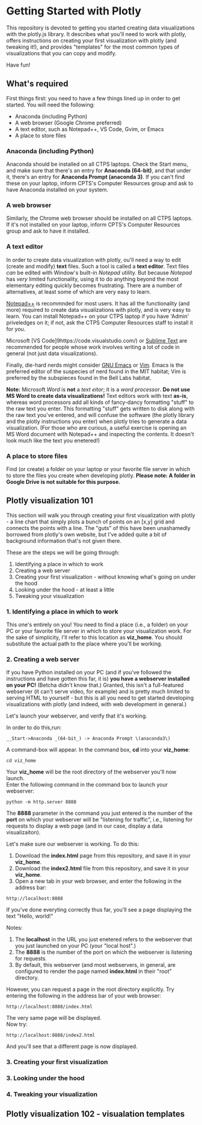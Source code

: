 # Getting Started with Plotly

This repository is devoted to getting you started creating data visualizations with the plotly.js library.
It describes what you'll need to work with plotly, offers instructions on creating your first visualization
with plotly (and tweaking it!), and provides "templates" for the most common types of visualizations 
that you can copy and modify.

Have fun!

## What's required
First things first: you need to have a few things lined up in order to get started.
You will need the following:
* Anaconda (including Python)
* A web browser (Google Chrome preferred)
* A text editor, such as Notepad++, VS Code, Gvim, or Emacs
* A place to store files

### Anaconda (including Python)
Anaconda should be installed on all CTPS laptops. Check the Start menu, and make sure that
there's an entry for __Anaconda \(64-bit\)__, and that under it, there's an entry for 
__Anaconda Prompt \(anaconda 3\)__.
If you can't find these on your laptop, inform CPTS's Computer Resources group and ask
to have Anaconda installed on your system.

### A web browser
Similarly, the Chrome web browser should be installed on all CTPS laptops.
If it's not installed on your laptop, inform CPTS's Computer Resources group and ask
to have it installed.

### A text editor
In order to create data visualization with plotly, ou'll need a way to edit (create and modify) __text__ files.
Such a tool is called a __text editor__.
Text files _can_ be edited with Window's built-in _Notepad_ utility. But because _Notepad_ has _very_ limited functionality,
using it to do anything beyond the most elementary editing quickly becomes frustrating.
There are a number of alternatives, at least some of which are very easy to learn.

[Notepad++](https://notepad-plus-plus.org/) is recommnded for most users. 
It has all the functionality (and more) required to create data visualizations with plotly, and is very easy to learn. 
You can install Notepad++ on your CTPS laptop if you have 'Admin' priveledges
on it; if not, ask the CTPS Computer Resources staff to install it for you.

Microsoft [VS Code]9https://code.visualstudio.com/) or [Sublime Text](https://www.sublimetext.com/) 
are recommended for people whose work involves writing a lot of code in general \(not just data visualizations\).

Finally, die-hard nerds might consider [GNU Emacs](https://www.gnu.org/software/emacs/) or [Vim](https://www.vim.org/download.php).
Emacs is the preferred editor of the suspecies of nerd found in the MIT habitat; Vim is preferred by the subspieces found in the Bell Labs habitat.

__Note:__ Microsoft _Word_ is __not__ a _text eitor_; it is a _word processor_. __Do not use MS Word to create data visualizations!__
Text editors work with text __as-is__, whereas word processors add all kinds of fancy-dancy formatting "stuff" to the raw text you enter. 
This formatting "stuff" gets written to disk along with the raw text you've entered, and will confuse the software \(the plotly library
and the plotly instructions you enter\) when plotly tries to generate a data visualization. \(For those who are curious, a useful
exercise is opening an MS Word document with Notepad++ and inspecting the contents. It doesn't look much like the text you enetered!\)

### A place to store files
Find (or create) a folder on your laptop or your favorite file server in which to store the files you create 
when developing plotly. __Please note: A folder in Google Drive is not suitable for this purpose.__

## Plotly visualization 101
This section will walk you through creating your first visualization with plotly - a line chart that simply
plots a bunch of points on an \[x,y\] grid and connects the points with a line. The "guts" of this have
been unashamedly borrowed from plotly's own website, but I've added quite a bit of background information
that's not given there.

These are the steps we will be going through:
1. Identifying a place in which to work
2. Creating a web server
3. Creating your first visualization - without knowing what's going on under the hood
4. Looking under the hood - at least a little
5. Tweaking your visualization

### 1. Identifying a place in which to work
This one's entirely on you! You need to find a place (i.e., a folder) on your PC or 
your favorite file server in which to store your visualization work.
For the sake of simplicity, I'll refer to this location as __viz\_home__.
You should substitute the actual path to the place where you'll be working.

### 2. Creating a web server
If you have Python installed on your PC \(and if you've followed the instructions and have
gotten this far, it is\) __you have a webserver installed on your PC!__ \(Betcha didn't know that.\)
Granted, this isn't a full-featured webserver (it can't serve video, for example) and is pretty 
much limited to serving HTML to yourself - but this is all you need to get started developing
visualizations with plotly \(and indeed, with web development in general.\)

Let's launch your webserver, and verify that it's working.

In order to do this,run:
```
__Start->Anaconda _(64-bit_) -> Anaconda Prompt \(anaconda3\)
```

A command-box will appear. In the command box, __cd__ into your __viz\_home__:
```
cd viz_home
```
Your __viz\_home__ will be the root directory of the webserver you'll now launch.  
Enter the following command in the command box to launch your webserver:
```
python -m http.server 8888
```

The __8888__ parameter in the command you just entered is the number of the __port__ on which
your webserver will be "listening for traffic", i.e., listening for requests to display a web page \(and in our
case, display a data visualizaiton\).

Let's make sure our webserver is working. To do this:
1. Download the __index.html__ page from this repository, and save it in your __viz\_home__.
2. Download the __index2.html__ file from this repository, and save it in your __viz\_home__.
3. Open a new tab in your web browser, and enter the following in the address bar:
```
http://localhost:8888
```

If you've done everyting correctly thus far, you'll see a page displaying the text "Hello, world!"

Notes: 
1. The __localhost__ in the URL you just enetered refers to the webserver that you just launched on your PC (your "local host".)
2. The __8888__ is the number of the port on which the webserver is listening for requests.
3. By default, this webserver (and most webservers, in general, are configured to render the page named __index.html__ in their "root" directory.

However, you can request a page in the root directory explicitly. Try entering the following in the address bar of your web browser:
```
http://localhost:8888/index.html
```
The very same page will be displayed.  
Now try:
```
http://localhost:8888/index2.html
```
And you'll see that a different page is now displayed.

### 3. Creating your first visualization


### 3. Looking under the hood


### 4. Tweaking your visualization




## Plotly visualization 102 - visualation templates

